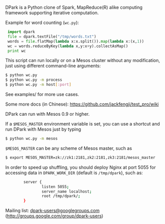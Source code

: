 DPark is a Python clone of Spark, MapReduce(R) alike computing
framework supporting iterative computation.

Example for word counting (`wc.py`):

``` python
 import dpark
 file = dpark.textFile("/tmp/words.txt")
 words = file.flatMap(lambda x:x.split()).map(lambda x:(x,1))
 wc = words.reduceByKey(lambda x,y:x+y).collectAsMap()
 print wc
```

This script can run locally or on a Mesos cluster without
any modification, just using different command-line arguments:

``` bash
$ python wc.py
$ python wc.py -m process
$ python wc.py -m host[:port]
```

See examples/ for more use cases.

Some more docs (in Chinese): https://github.com/jackfengji/test_pro/wiki

DPark can run with Mesos 0.9 or higher.

If a `$MESOS_MASTER` environment variable is set, you can use a shortcut and run DPark with Mesos just by typing
``` bash
$ python wc.py -m mesos
```

`$MESOS_MASTER` can be any scheme of Mesos master, such as
``` bash
$ export MESOS_MASTER=zk://zk1:2181,zk2:2181,zk3:2181/mesos_master
```

In order to speed up shuffling, you should deploy Nginx at port 5055
for accessing data in `DPARK_WORK_DIR` (default is `/tmp/dpark`), such as:

``` bash
        server {
                listen 5055;
                server_name localhost;
                root /tmp/dpark/;
        }
```

Mailing list: dpark-users@googlegroups.com (http://groups.google.com/group/dpark-users)
